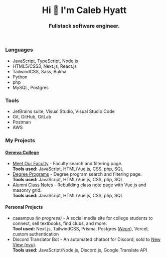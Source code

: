 <h1 align="center">Hi 👋 I'm Caleb Hyatt</h1>
<h3 align="center">
  Fullstack software engineer.
</h3>

<p>&nbsp;</p>

<h3>Languages</h3>
<ul>
  <li>JavaScript, TypeScript, Node.js</li>
  <li>HTML5/CSS3, Next.js, React.js</li>
  <li>TailwindCSS, Sass, Bulma</li>
  <li>Python</li>
  <li>php</li>
  <li>MySQL, Postgres</li>
</ul>

<h3>Tools</h3>
<ul>
  <li>JetBrains suite, Visual Studio, Visual Studio Code</li>
  <li>Git, GitHub, GitLab</li>
  <li>Postman</li>
  <li>AWS</li>
</ul>

<h3>My Projects</h3>

<h4><a href="https://www.geneva.edu/" target="_blank">Geneva College</a></h4>
<ul>
  <li>
    <a href="https://www.geneva.edu/faculty-staff/faculty/" target="_blank"
      >Meet Our Faculty</a
    >
    - Faculty search and filtering page.
    <br />
    <span><b>Tools used:</b> JavaScript, HTML/Vue.js, CSS, php, SQL</span>
  </li>
  <li>
    <a href="https://www.geneva.edu/academics/programs/" target="_blank"
      >Degree Programs</a
    >
    - Degree program search and filtering page.
    <br />
    <span><b>Tools used:</b> JavaScript, HTML/Vue.js, CSS, php, SQL</span>
  </li>
  <li>
    <a href="https://www.geneva.edu/alumni/online-services/class-notes/" target="_blank">
      Alumni Class Notes
    </a> - Rebuilding class note page with Vue.js and masonry grid.
    <br />
    <span><b>Tools used:</b> JavaScript, HTML/Vue.js, CSS, php, SQL</span>
  </li>
</ul>

<h4>Personal Projects</h4>

<ul>
  <li>
    caaampus <i>(in progress)</i> - A social media site for college students to connect, sell textbooks, find clubs, and more.
    <br />
    <span><b>Tool used:</b> Next.js, TailwindCSS, Prisma, Postgres (<i><a href="https://neon.tech/" target="_blank">Neon</a></i>), Vercel, custom authentication</span>
  </li>
  <li>
    Discord Translator Bot - An automated chatbot for Discord, sold to
    <a href="https://nvu.io/" target="_blank">New View (nvu)</a>.
    <br />
    <span><b>Tools used:</b> JavaScript/Node.js, Discord.js, Google Translate API</span>
  </li>
</ul>
